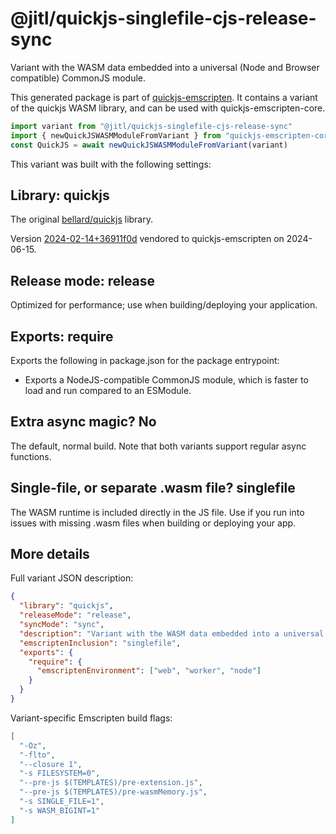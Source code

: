 # @jitl/quickjs-singlefile-cjs-release-sync

Variant with the WASM data embedded into a universal (Node and Browser compatible) CommonJS module.

This generated package is part of [quickjs-emscripten](https://github.com/justjake/quickjs-emscripten).
It contains a variant of the quickjs WASM library, and can be used with quickjs-emscripten-core.

```typescript
import variant from "@jitl/quickjs-singlefile-cjs-release-sync"
import { newQuickJSWASMModuleFromVariant } from "quickjs-emscripten-core"
const QuickJS = await newQuickJSWASMModuleFromVariant(variant)
```

This variant was built with the following settings:

## Library: quickjs

The original [bellard/quickjs](https://github.com/bellard/quickjs) library.

Version [2024-02-14+36911f0d](https://github.com/bellard/quickjs/commit/36911f0d3ab1a4c190a4d5cbe7c2db225a455389) vendored to quickjs-emscripten on 2024-06-15.

## Release mode: release

Optimized for performance; use when building/deploying your application.

## Exports: require

Exports the following in package.json for the package entrypoint:

- Exports a NodeJS-compatible CommonJS module, which is faster to load and run compared to an ESModule.

## Extra async magic? No

The default, normal build. Note that both variants support regular async functions.

## Single-file, or separate .wasm file? singlefile

The WASM runtime is included directly in the JS file. Use if you run into issues with missing .wasm files when building or deploying your app.

## More details

Full variant JSON description:

```json
{
  "library": "quickjs",
  "releaseMode": "release",
  "syncMode": "sync",
  "description": "Variant with the WASM data embedded into a universal (Node and Browser compatible) CommonJS module.",
  "emscriptenInclusion": "singlefile",
  "exports": {
    "require": {
      "emscriptenEnvironment": ["web", "worker", "node"]
    }
  }
}
```

Variant-specific Emscripten build flags:

```json
[
  "-Oz",
  "-flto",
  "--closure 1",
  "-s FILESYSTEM=0",
  "--pre-js $(TEMPLATES)/pre-extension.js",
  "--pre-js $(TEMPLATES)/pre-wasmMemory.js",
  "-s SINGLE_FILE=1",
  "-s WASM_BIGINT=1"
]
```
